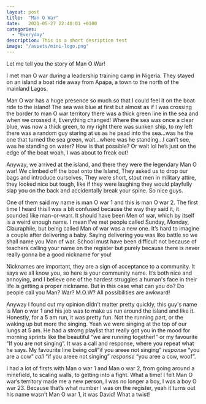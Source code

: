 ```yaml
---
layout: post
title:  "Man O War"
date:   2021-05-27 22:40:01 +0100
categories:
  - "Everyday"
description: This is a short desription test
image: "/assets/mini-logo.png"
---
```


Let me tell you the story of Man O War!

I met man O war during a leadership training camp in Nigeria. They stayed on an island a boat ride away from Apapa, a town to the north of the mainland Lagos.

Man O war has a huge presence so much so that I could feel it on the boat ride to the island! The sea was blue at first but almost as if I was crossing the border to man O war territory there was a thick green line in the sea and when we crossed it, Everything changed! Where the sea was once a clear blue, was now a thick green, to my right there was sunken ship, to my left there was a random guy staring at us as he pead into the sea...was he the one that turned the sea green, wait...where was he standing...I can’t see, was he standing on water? How is that possible? Or wait lol he’s just on the edge of the boat woah, I was about to freak out!

Anyway, we arrived at the island, and there they were the legendary Man O war! We climbed off the boat onto the Island, They asked us to drop our bags and introduce ourselves. They were short, stout men in military attire, they looked nice but tough, like if they were laughing they would playfully slap you on the back and accidentally break your spine. So nice guys.

One of them said my name is man O war 1 and this is man O war 2. The first time I heard this I was a bit confused because the way they said it, it sounded like man-or-warr. It should have been Men of war, which by itself is a weird enough name. I mean I’ve met people called Sunday, Monday, Clauraphile, but being called Man of war was a new one. It’s hard to imagine a couple after delivering a baby. Saying delivering you was like battle so we shall name you Man of war. School must have been difficult not because of teachers calling your name on the register but purely because there is never really gonna be a good nickname for you!

Nicknames are important, they are a sign of acceptance to a community. It says we all know you, so here is your community name. It’s both nice and annoying, and I believe one of the hardest struggles a human's face in their life is getting a proper nickname. But in this case what can you do? Do people call you Man? War? M.O.W? All possibilities are awkward!

Anyway I found out my opinion didn’t matter pretty quickly, this guy's name is Man o war 1 and his job was to make us run around the island and like it. Honestly, for a 5 am run, it was pretty fun. Not the running part, or the waking up but more the singing. Yeah we were singing at the top of our lungs at 5 am. He had a strong playlist that really got you in the mood for morning sprints like the beautiful “we are running together!” or my favourite “If you are not singing”. It was a call and response, where you repeat what he says. My favourite line being *call*“if you areee not singing” *response* “you are a cow” *call* “if you areee not singing” *response* “you aree a cow, woof”.

I had a lot of firsts with Man o war 1 and Man o war 2, from going around a minefield, to scaling walls, to getting into a fight. What a time! I felt Man O war’s territory made me a new person, I was no longer a boy, I was a boy O war 23. Because that’s what number I was on the register, yeah it turns out his name wasn’t Man O war 1, it was David! What a twist!
